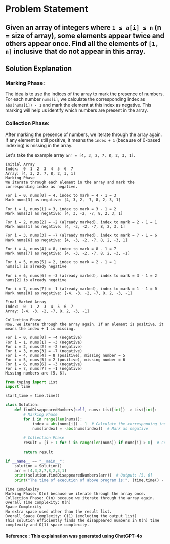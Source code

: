 # Problem Statement
## Given an array of integers where ```1 ≤ a[i] ≤ n``` (n = size of array), some elements appear twice and others appear once. Find all the elements of ```[1, n]``` inclusive that do not appear in this array.

## Solution Explanation

### Marking Phase:
The idea is to use the indices of the array to mark the presence of numbers. For each number ```nums[i]```, we calculate the corresponding index as ```abs(nums[i]) - 1``` and mark the element at this index as negative. This marking will help us identify which numbers are present in the array.

### Collection Phase:
After marking the presence of numbers, we iterate through the array again. If any element is still positive, it means the ```index + 1``` (because of 0-based indexing) is missing in the array.

Let's take the example array ```arr = [4, 3, 2, 7, 8, 2, 3, 1]```.
```
Initial Array
Index:  0  1  2  3  4  5  6  7
Array: [4, 3, 2, 7, 8, 2, 3, 1]
Marking Phase
We iterate through each element in the array and mark the corresponding index as negative.

For i = 0, nums[0] = 4, index to mark = 4 - 1 = 3
Mark nums[3] as negative: [4, 3, 2, -7, 8, 2, 3, 1]

For i = 1, nums[1] = 3, index to mark = 3 - 1 = 2
Mark nums[2] as negative: [4, 3, -2, -7, 8, 2, 3, 1]

For i = 2, nums[2] = -2 (already marked), index to mark = 2 - 1 = 1
Mark nums[1] as negative: [4, -3, -2, -7, 8, 2, 3, 1]

For i = 3, nums[3] = -7 (already marked), index to mark = 7 - 1 = 6
Mark nums[6] as negative: [4, -3, -2, -7, 8, 2, -3, 1]

For i = 4, nums[4] = 8, index to mark = 8 - 1 = 7
Mark nums[7] as negative: [4, -3, -2, -7, 8, 2, -3, -1]

For i = 5, nums[5] = 2, index to mark = 2 - 1 = 1
nums[1] is already negative

For i = 6, nums[6] = -3 (already marked), index to mark = 3 - 1 = 2
nums[2] is already negative

For i = 7, nums[7] = -1 (already marked), index to mark = 1 - 1 = 0
Mark nums[0] as negative: [-4, -3, -2, -7, 8, 2, -3, -1]

Final Marked Array
Index:  0  1  2  3  4  5  6  7
Array: [-4, -3, -2, -7, 8, 2, -3, -1]

Collection Phase
Now, we iterate through the array again. If an element is positive, it means the index + 1 is missing.

For i = 0, nums[0] = -4 (negative)
For i = 1, nums[1] = -3 (negative)
For i = 2, nums[2] = -2 (negative)
For i = 3, nums[3] = -7 (negative)
For i = 4, nums[4] = 8 (positive), missing number = 5
For i = 5, nums[5] = 2 (positive), missing number = 6
For i = 6, nums[6] = -3 (negative)
For i = 7, nums[7] = -1 (negative)
Missing numbers are [5, 6].
```
~~~python
from typing import List
import time

start_time = time.time()

class Solution:
    def findDisappearedNumbers(self, nums: List[int]) -> List[int]:
        # Marking Phase
        for i in range(len(nums)):
            index = abs(nums[i]) - 1  # Calculate the corresponding index
            nums[index] = -abs(nums[index])  # Mark as negative
        
        # Collection Phase
        result = [i + 1 for i in range(len(nums)) if nums[i] > 0]  # Collect positive indices
        
        return result

if __name__ == "__main__":
    solution = Solution()
    arr = [4,3,2,7,8,2,3,1]
    print(solution.findDisappearedNumbers(arr))  # Output: [5, 6]
    print("The time of execution of above program is:", (time.time() - start_time) * 10**3, "ms")
~~~

```
Time Complexity
Marking Phase: O(n) because we iterate through the array once.
Collection Phase: O(n) because we iterate through the array again.
Overall Time Complexity: O(n)
Space Complexity
No extra space used other than the result list.
Overall Space Complexity: O(1) (excluding the output list)
This solution efficiently finds the disappeared numbers in O(n) time complexity and O(1) space complexity.
```

#### Reference : This explaination was generated using ChatGPT-4o
